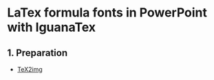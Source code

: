 # LaTex formula fonts in PowerPoint with IguanaTex
## 1. Preparation
* [TeX2img](https://github.com/abenori/TeX2img)
